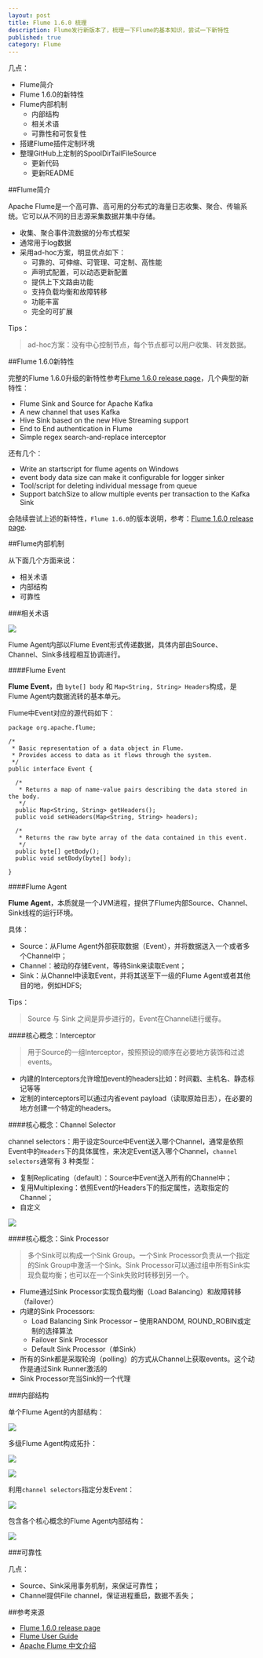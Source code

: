 ```yaml
---
layout: post
title: Flume 1.6.0 梳理
description: Flume发行新版本了，梳理一下Flume的基本知识，尝试一下新特性
published: true
category: Flume
---
```


几点：

* Flume简介
* Flume 1.6.0的新特性
* Flume内部机制
	* 内部结构
	* 相关术语
	* 可靠性和可恢复性
* 搭建Flume插件定制环境
* 整理GitHub上定制的SpoolDirTailFileSource
	* 更新代码
	* 更新README



##Flume简介

 Apache Flume是一个高可靠、高可用的分布式的海量日志收集、聚合、传输系统。它可以从不同的日志源采集数据并集中存储。
 
* 收集、聚合事件流数据的分布式框架
* 通常用于log数据
* 采用ad-hoc方案，明显优点如下：
	* 可靠的、可伸缩、可管理、可定制、高性能
	* 声明式配置，可以动态更新配置
	* 提供上下文路由功能
	* 支持负载均衡和故障转移
	* 功能丰富
	* 完全的可扩展

Tips：

> ad-hoc方案：没有中心控制节点，每个节点都可以用户收集、转发数据。

##Flume 1.6.0新特性

完整的Flume 1.6.0升级的新特性参考[Flume 1.6.0 release page]，几个典型的新特性：

* Flume Sink and Source for Apache Kafka
* A new channel that uses Kafka
* Hive Sink based on the new Hive Streaming support
* End to End authentication in Flume
* Simple regex search-and-replace interceptor

还有几个：

* Write an startscript for flume agents on Windows
* event body data size can make it configurable for logger sinker
* Tool/script for deleting individual message from queue
* Support batchSize to allow multiple events per transaction to the Kafka Sink

会陆续尝试上述的新特性，`Flume 1.6.0`的版本说明，参考：[Flume 1.6.0 release page].


##Flume内部机制

从下面几个方面来说：

* 相关术语
* 内部结构
* 可靠性



###相关术语

![](/images/flume-1-6-0-summary/flumeAgentModel.png)

Flume Agent内部以Flume Event形式传递数据，具体内部由Source、Channel、Sink多线程相互协调进行。


####Flume Event

**Flume Event**，由 `byte[] body` 和 `Map<String, String> Headers`构成，是Flume Agent内数据流转的基本单元。

Flume中Event对应的源代码如下：

    package org.apache.flume;

    /*
     * Basic representation of a data object in Flume.
     * Provides access to data as it flows through the system.
     */
    public interface Event {
    
      /*
       * Returns a map of name-value pairs describing the data stored in the body.
       */
      public Map<String, String> getHeaders();
      public void setHeaders(Map<String, String> headers);
    
      /*
       * Returns the raw byte array of the data contained in this event.
       */
      public byte[] getBody();
      public void setBody(byte[] body);
    
    }

####Flume Agent

**Flume Agent**，本质就是一个JVM进程，提供了Flume内部Source、Channel、Sink线程的运行环境。

具体：

* Source：从Flume Agent外部获取数据（Event），并将数据送入一个或者多个Channel中；
* Channel：被动的存储Event，等待Sink来读取Event；
* Sink：从Channel中读取Event，并将其送至下一级的Flume Agent或者其他目的地，例如HDFS;

Tips：

> Source 与 Sink 之间是异步进行的，Event在Channel进行缓存。



####核心概念：Interceptor

> 用于Source的一组Interceptor，按照预设的顺序在必要地方装饰和过滤events。

* 内建的Interceptors允许增加event的headers比如：时间戳、主机名、静态标记等等
* 定制的interceptors可以通过内省event payload（读取原始日志），在必要的地方创建一个特定的headers。




####核心概念：Channel Selector

channel selectors：用于设定Source中Event送入哪个Channel，通常是依照Event中的`Headers`下的具体属性，来决定Event送入哪个Channel，`channel selectors`通常有 3 种类型：

* 复制Replicating（default）：Source中Event送入所有的Channel中；
* 复用Multiplexing：依照Event的Headers下的指定属性，选取指定的Channel；
* 自定义


![](/images/flume-1-6-0-summary/multiplexing.png)



####核心概念：Sink Processor

> 多个Sink可以构成一个Sink Group。一个Sink Processor负责从一个指定的Sink Group中激活一个Sink。Sink Processor可以通过组中所有Sink实现负载均衡；也可以在一个Sink失败时转移到另一个。

* Flume通过Sink Processor实现负载均衡（Load Balancing）和故障转移（failover）
* 内建的Sink Processors:
	* Load Balancing Sink Processor – 使用RANDOM, ROUND_ROBIN或定制的选择算法
	* Failover Sink Processor 
	* Default Sink Processor（单Sink）
* 所有的Sink都是采取轮询（polling）的方式从Channel上获取events。这个动作是通过Sink Runner激活的
* Sink Processor充当Sink的一个代理




###内部结构

单个Flume Agent的内部结构：

![](/images/flume-1-6-0-summary/flumeAgentModel.png)


多级Flume Agent构成拓扑：

![](/images/flume-1-6-0-summary/multi-agentFlow.png)

![](/images/flume-1-6-0-summary/multi-tiers.png)

利用`channel selectors`指定分发Event：

![](/images/flume-1-6-0-summary/multiplexing.png)


包含各个核心概念的Flume Agent内部结构：

![](/images/flume-1-6-0-summary/flume-inner.png)





###可靠性

几点：

* Source、Sink采用事务机制，来保证可靠性；
* Channel提供File channel，保证进程重启，数据不丢失；































##参考来源

* [Flume 1.6.0 release page]
* [Flume User Guide]
* [Apache Flume 中文介绍]








[NingG]:    http://ningg.github.com  "NingG"



[Flume 1.6.0 release page]: 	http://flume.apache.org/releases/1.6.0.html
[Flume User Guide]: 			http://flume.apache.org/FlumeUserGuide.html
[Apache Flume 中文介绍]:		http://blog.csdn.net/szwangdf/article/details/33275351





